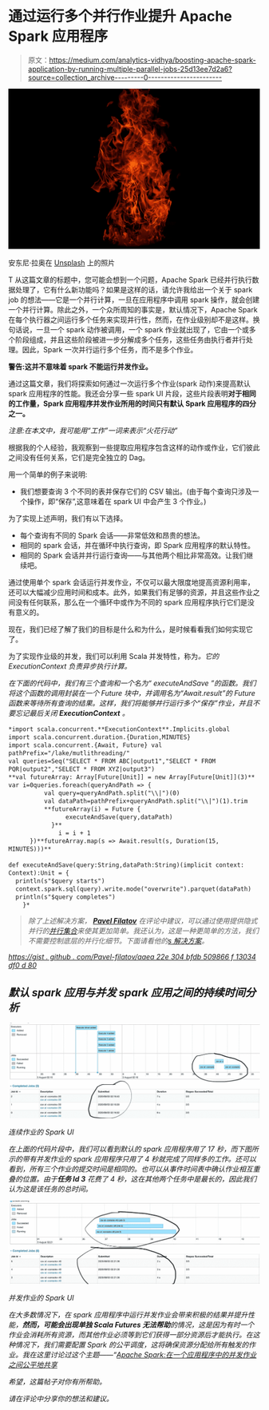 # 通过运行多个并行作业提升 Apache Spark 应用程序

> 原文：<https://medium.com/analytics-vidhya/boosting-apache-spark-application-by-running-multiple-parallel-jobs-25d13ee7d2a6?source=collection_archive---------0----------------------->

![](img/cce9697a494226171fb19f66f07b11df.png)

安东尼·拉奥在 [Unsplash](https://unsplash.com/s/photos/fire-booster?utm_source=unsplash&utm_medium=referral&utm_content=creditCopyText) 上的照片

T 从这篇文章的标题中，您可能会想到一个问题，Apache Spark 已经并行执行数据处理了，它有什么新功能吗？如果是这样的话，请允许我给出一个关于 spark job 的想法——它是一个并行计算，一旦在应用程序中调用 spark 操作，就会创建一个并行计算。除此之外，一个众所周知的事实是，默认情况下，Apache Spark 在每个执行器之间运行多个任务来实现并行性，然而，在作业级别却不是这样。换句话说，一旦一个 spark 动作被调用，一个 spark 作业就出现了，它由一个或多个阶段组成，并且这些阶段被进一步分解成多个任务，这些任务由执行者并行处理。因此，Spark 一次并行运行多个任务，而不是多个作业。

**警告:这并不意味着 spark 不能运行并发作业。**

通过这篇文章，我们将探索如何通过一次运行多个作业(spark 动作)来提高默认 spark 应用程序的性能。我还会分享一些 spark UI 片段，这些片段表明**对于相同的工作量，Spark 应用程序并发作业所用的时间只有默认 Spark 应用程序的四分之一。**

*注意:在本文中，我可能用“工作”一词来表示“火花行动”*

根据我的个人经验，我观察到一些提取应用程序包含这样的动作或作业，它们彼此之间没有任何关系，它们是完全独立的 Dag。

用一个简单的例子来说明:

*   我们想要查询 3 个不同的表并保存它们的 CSV 输出。(由于每个查询只涉及一个操作，即“保存”,这意味着在 spark UI 中会产生 3 个作业。)

为了实现上述声明，我们有以下选择。

*   每个查询有不同的 Spark 会话——非常低效和昂贵的想法。
*   相同的 spark 会话，并在循环中执行查询，即 Spark 应用程序的默认特性。
*   相同的 Spark 会话并并行运行查询——与其他两个相比非常高效。让我们继续吧。

通过使用单个 spark 会话运行并发作业，不仅可以最大限度地提高资源利用率，还可以大幅减少应用时间和成本。此外，如果我们有足够的资源，并且这些作业之间没有任何联系，那么在一个循环中或作为不同的 spark 应用程序执行它们是没有意义的。

现在，我们已经了解了我们的目标是什么和为什么，是时候看看我们如何实现它了。

为了实现作业级的并发，我们可以利用 Scala 并发特性，称为[](https://docs.scala-lang.org/overviews/core/futures.html)*。它的 ExecutionContext 负责异步执行计算。*

*在下面的代码中，我们有三个查询和一个名为“ *executeAndSave* ”的函数。我们将这个函数的调用封装在一个 Future 块中，并调用名为“Await.result”的 Future 函数来等待所有查询的结果。这样，我们将能够并行运行多个“保存”作业，并且不要忘记最后关闭 **ExecutionContext** 。*

```
*import scala.concurrent.**ExecutionContext**.Implicits.global
import scala.concurrent.duration.{Duration,MINUTES}
import scala.concurrent.{Await, Future} val pathPrefix="/lake/mutlithreading/"
val queries=Seq("SELECT * FROM ABC|output1","SELECT * FROM    PQR|output2","SELECT * FROM XYZ|output3")
**val futureArray: Array[Future[Unit]] = new Array[Future[Unit]](3)**
var i=0queries.foreach(queryAndPath => {
          val query=queryAndPath.split("\\|")(0)
          val dataPath=pathPrefix+queryAndPath.split("\\|")(1).trim
          **futureArray(i) = Future {
                executeAndSave(query,dataPath)
            }**
              i = i + 1
      })**futureArray.map(s => Await.result(s, Duration(15, MINUTES)))**

def executeAndSave(query:String,dataPath:String)(implicit context: Context):Unit = {
  println(s"$query starts")
  context.spark.sql(query).write.mode("overwrite").parquet(dataPath)
  println(s"$query completes")
    }*
```

> *除了上述解决方案， [**Pavel Filatov**](https://medium.com/u/86ac004e37f9?source=post_page-----25d13ee7d2a6--------------------------------) 在评论中建议，可以通过使用提供隐式并行的[并行集合](https://docs.scala-lang.org/overviews/parallel-collections/overview.html)来使其更加简单。我还认为，这是一种更简单的方法，我们不需要控制底层的并行化细节。下面请看他的[s 解决方案](https://gist.github.com/pavel-filatov/aaea22e304bfdb509866f13034df0d80)。*

*[https://gist . github . com/Pavel-filatov/aaea 22e 304 bfdb 509866 f 13034 df0 d 80](https://gist.github.com/pavel-filatov/aaea22e304bfdb509866f13034df0d80)*

## ***默认 spark 应用与并发 spark 应用之间的持续时间分析***

*![](img/3f2e232d3a6936ac1cd7dc0cf15e21bb.png)*

*连续作业的 Spark UI*

*在上面的代码片段中，我们可以看到默认的 spark 应用程序用了 17 秒，而下图所示的带有并发作业的 spark 应用程序只用了 4 秒就完成了同样多的工作。还可以看到，所有三个作业的提交时间是相同的。也可以从事件时间表中确认作业相互重叠的位置。由于**任务 Id 3** 花费了 4 秒，这在其他两个任务中是最长的，因此我们认为这是该任务的总时间。*

*![](img/3a1dad7a467f1093ab70dae6a4f45e50.png)*

*并发作业的 Spark UI*

*在大多数情况下，在 spark 应用程序中运行并发作业会带来积极的结果并提升性能，**然而，可能会出现单独 Scala Futures 无法帮助**的情况，这是因为有时一个作业会消耗所有资源，而其他作业必须等到它们获得一部分资源后才能执行。在这种情况下，我们需要配置 Spark 的公平调度，这将确保资源分配给所有触发的作业。我在这里讨论过这个主题——“[Apache Spark:在一个应用程序中的并发作业之间公平地共享](https://towardsdatascience.com/apache-spark-sharing-fairly-between-concurrent-jobs-d1caba6e77c2)*

*希望，这篇帖子对你有所帮助。*

*请在评论中分享你的想法和建议。*